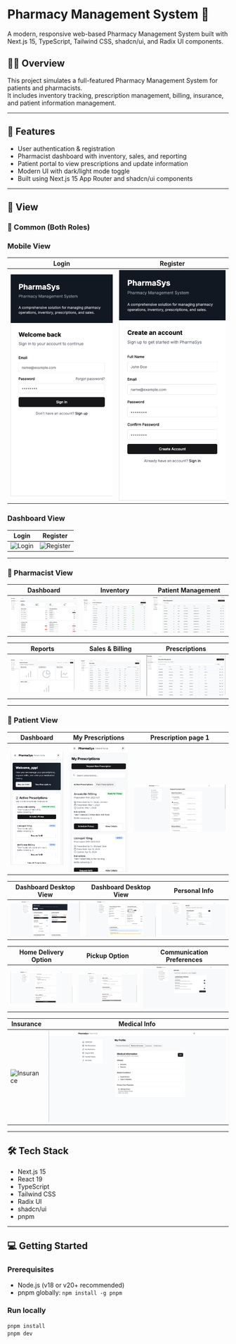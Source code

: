 # Pharmacy Management System 💊

A modern, responsive web-based Pharmacy Management System built with Next.js 15, TypeScript, Tailwind CSS, shadcn/ui, and Radix UI components.

## 👨‍⚕️ Overview

This project simulates a full-featured Pharmacy Management System for patients and pharmacists.  
It includes inventory tracking, prescription management, billing, insurance, and patient information management.

---

## 🚀 Features

- User authentication & registration
- Pharmacist dashboard with inventory, sales, and reporting
- Patient portal to view prescriptions and update information
- Modern UI with dark/light mode toggle
- Built using Next.js 15 App Router and shadcn/ui components

---

## 📸 View

### 🔐 Common (Both Roles)
### Mobile View
| Login | Register |
|-------|----------|
| ![Login](./assets/Login.png) | ![Register](./assets/Register.png) |

### Dashboard View
| Login | Register |
|-------|----------|
| ![Login](./assets/Dashboard-Login.png) | ![Register](./assets/Dashboard-Register.png) |

---

### 💊 Pharmacist View
| Dashboard | Inventory | Patient Management |
|-----------|-----------|--------------------|
| ![Dashboard](./assets/Pharmacist-Dashboard.png) | ![Inventory](./assets/Inventory.png) | ![Patients Management](./assets/Patients-Management.png) |

| Reports | Sales & Billing | Prescriptions |
|---------|-----------------| --------------|
| ![Reports](./assets/Reports&Analytics.png) | ![Sales & Billing](./assets/Sales&Billing.png) | ![Presciptions](./assets/Prescriptions.png) |

---

### 🧑 Patient View
| Dashboard | My Prescriptions | Prescription page 1 |
|----------|------------------|----------------|
| ![Patient Dashboard Mobile View](./assets/Dashboard-Mobile.png) | ![My Prescriptions Mobile View](./assets/MyPrescriptions.png) | ![Request Prescription Refil](./assets/Prescription-1.png) |

| Dashboard Desktop View | Dashboard Desktop View | Personal Info |
|------------------------|------------------------|---------------|
| ![Patient Dashboard Desktop View](./assets/Dashboard-Desktop.png) | ![Patient Dashboard Desktop View](./assets/Dashboard-Desktop-1.png) | ![Personal Info](./assets/Personal-Info.png) |

| Home Delivery Option | Pickup Option | Communication Preferences |
|----------------------|---------------|--------------------------|
| ![Home Delivery Option](./assets/Prescription-2.png) | ![Prescription 3](./assets/Prescription-3.png) | ![Communication Preferences](./assets/Comm-Prefe.png) |

| Insurance | Medical Info |
|----------|--------------|
| ![Insurance](./assets/Insuarance.png) | ![Medical Info](./assets/Medical-Info.png) |



---

## 🛠️ Tech Stack

- Next.js 15
- React 19
- TypeScript
- Tailwind CSS
- Radix UI
- shadcn/ui
- pnpm

---

## 💻 Getting Started

### Prerequisites

- Node.js (v18 or v20+ recommended)
- pnpm globally: `npm install -g pnpm`

### Run locally

```bash
pnpm install
pnpm dev
